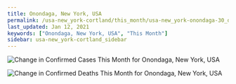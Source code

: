 ```yaml
---
title: Onondaga, New York, USA
permalink: /usa-new_york-cortland/this_month/usa-new_york-onondaga-30_days.html
last_updated: Jan 12, 2021
keywords: ["Onondaga, New York, USA", "This Month"]
sidebar: usa-new_york-cortland_sidebar
---
```


![Change in Confirmed Cases This Month for Onondaga, New York, USA](/covid_tracker/images/graphs/usa-new_york-onondaga-delta_confirmed-30_days_graph.png)

![Change in Confirmed Deaths This Month for Onondaga, New York, USA](/covid_tracker/images/graphs/usa-new_york-onondaga-delta_deaths-30_days_graph.png)
